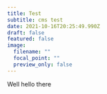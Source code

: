 ```yaml
---
title: Test
subtitle: cms test
date: 2021-10-16T20:25:49.990Z
draft: false
featured: false
image:
  filename: ""
  focal_point: ""
  preview_only: false
---
```

Well hello there